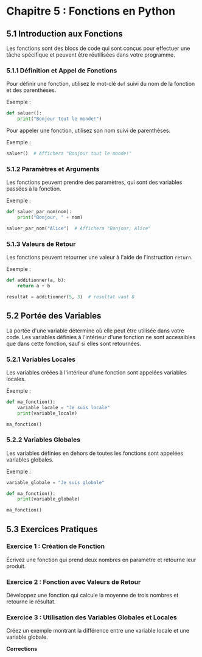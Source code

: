# Chapitre 5 : Fonctions en Python

## 5.1 Introduction aux Fonctions

Les fonctions sont des blocs de code qui sont conçus pour effectuer une tâche spécifique et peuvent être réutilisées dans votre programme.

### 5.1.1 Définition et Appel de Fonctions

Pour définir une fonction, utilisez le mot-clé `def` suivi du nom de la fonction et des parenthèses.

Exemple :
```python
def saluer():
    print("Bonjour tout le monde!")
```

Pour appeler une fonction, utilisez son nom suivi de parenthèses.

Exemple :
```python
saluer()  # Affichera "Bonjour tout le monde!"
```

### 5.1.2 Paramètres et Arguments

Les fonctions peuvent prendre des paramètres, qui sont des variables passées à la fonction.

Exemple :
```python
def saluer_par_nom(nom):
    print("Bonjour, " + nom)

saluer_par_nom("Alice")  # Affichera "Bonjour, Alice"
```

### 5.1.3 Valeurs de Retour

Les fonctions peuvent retourner une valeur à l'aide de l'instruction `return`.

Exemple :
```python
def additionner(a, b):
    return a + b

resultat = additionner(5, 3)  # resultat vaut 8
```

## 5.2 Portée des Variables

La portée d'une variable détermine où elle peut être utilisée dans votre code. Les variables définies à l'intérieur d'une fonction ne sont accessibles que dans cette fonction, sauf si elles sont retournées.

### 5.2.1 Variables Locales

Les variables créées à l'intérieur d'une fonction sont appelées variables locales.

Exemple :
```python
def ma_fonction():
    variable_locale = "Je suis locale"
    print(variable_locale)

ma_fonction()
```

### 5.2.2 Variables Globales

Les variables définies en dehors de toutes les fonctions sont appelées variables globales.

Exemple :
```python
variable_globale = "Je suis globale"

def ma_fonction():
    print(variable_globale)

ma_fonction()
```

## 5.3 Exercices Pratiques

### Exercice 1 : Création de Fonction
Écrivez une fonction qui prend deux nombres en paramètre et retourne leur produit.

### Exercice 2 : Fonction avec Valeurs de Retour
Développez une fonction qui calcule la moyenne de trois nombres et retourne le résultat.

### Exercice 3 : Utilisation des Variables Globales et Locales
Créez un exemple montrant la différence entre une variable locale et une variable globale.

**Corrections**